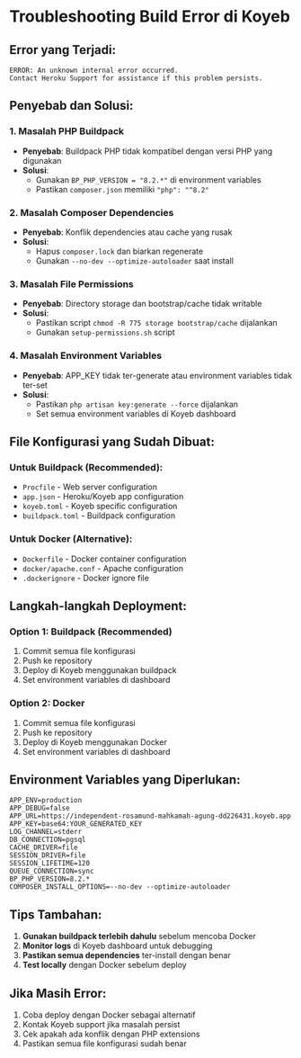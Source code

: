 # Troubleshooting Build Error di Koyeb

## Error yang Terjadi:
```
ERROR: An unknown internal error occurred.
Contact Heroku Support for assistance if this problem persists.
```

## Penyebab dan Solusi:

### 1. **Masalah PHP Buildpack**
- **Penyebab**: Buildpack PHP tidak kompatibel dengan versi PHP yang digunakan
- **Solusi**: 
  - Gunakan `BP_PHP_VERSION = "8.2.*"` di environment variables
  - Pastikan `composer.json` memiliki `"php": "^8.2"`

### 2. **Masalah Composer Dependencies**
- **Penyebab**: Konflik dependencies atau cache yang rusak
- **Solusi**:
  - Hapus `composer.lock` dan biarkan regenerate
  - Gunakan `--no-dev --optimize-autoloader` saat install

### 3. **Masalah File Permissions**
- **Penyebab**: Directory storage dan bootstrap/cache tidak writable
- **Solusi**:
  - Pastikan script `chmod -R 775 storage bootstrap/cache` dijalankan
  - Gunakan `setup-permissions.sh` script

### 4. **Masalah Environment Variables**
- **Penyebab**: APP_KEY tidak ter-generate atau environment variables tidak ter-set
- **Solusi**:
  - Pastikan `php artisan key:generate --force` dijalankan
  - Set semua environment variables di Koyeb dashboard

## File Konfigurasi yang Sudah Dibuat:

### Untuk Buildpack (Recommended):
- `Procfile` - Web server configuration
- `app.json` - Heroku/Koyeb app configuration
- `koyeb.toml` - Koyeb specific configuration
- `buildpack.toml` - Buildpack configuration

### Untuk Docker (Alternative):
- `Dockerfile` - Docker container configuration
- `docker/apache.conf` - Apache configuration
- `.dockerignore` - Docker ignore file

## Langkah-langkah Deployment:

### Option 1: Buildpack (Recommended)
1. Commit semua file konfigurasi
2. Push ke repository
3. Deploy di Koyeb menggunakan buildpack
4. Set environment variables di dashboard

### Option 2: Docker
1. Commit semua file konfigurasi
2. Push ke repository
3. Deploy di Koyeb menggunakan Docker
4. Set environment variables di dashboard

## Environment Variables yang Diperlukan:
```
APP_ENV=production
APP_DEBUG=false
APP_URL=https://independent-rosamund-mahkamah-agung-dd226431.koyeb.app
APP_KEY=base64:YOUR_GENERATED_KEY
LOG_CHANNEL=stderr
DB_CONNECTION=pgsql
CACHE_DRIVER=file
SESSION_DRIVER=file
SESSION_LIFETIME=120
QUEUE_CONNECTION=sync
BP_PHP_VERSION=8.2.*
COMPOSER_INSTALL_OPTIONS=--no-dev --optimize-autoloader
```

## Tips Tambahan:
1. **Gunakan buildpack terlebih dahulu** sebelum mencoba Docker
2. **Monitor logs** di Koyeb dashboard untuk debugging
3. **Pastikan semua dependencies** ter-install dengan benar
4. **Test locally** dengan Docker sebelum deploy

## Jika Masih Error:
1. Coba deploy dengan Docker sebagai alternatif
2. Kontak Koyeb support jika masalah persist
3. Cek apakah ada konflik dengan PHP extensions
4. Pastikan semua file konfigurasi sudah benar 